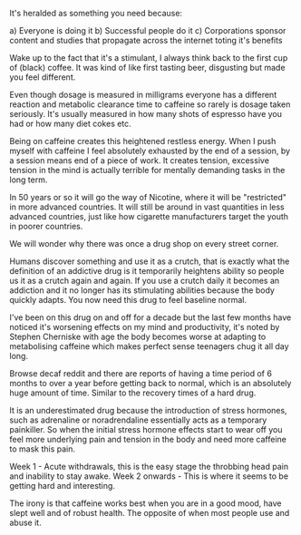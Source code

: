 It's heralded as something you need because: 

a) Everyone  is doing it
b) Successful people do it
c) Corporations sponsor content and studies that propagate across the internet toting it's benefits

Wake up to the fact that it's a stimulant, I always think back to the first cup of (black) coffee. It was kind of like first tasting beer, disgusting but made you feel different.

Even though dosage is measured in milligrams everyone has a different reaction and metabolic clearance time to caffeine so rarely is dosage taken seriously. It's usually measured in how many shots of espresso have you had or how many diet cokes etc.

Being on caffeine creates this heightened restless energy. When I push myself with caffeine I feel absolutely exhausted by the end of a session, by a session means end of a piece of work. It creates tension, excessive tension in the mind is actually terrible for mentally demanding tasks in the long term.

In 50 years or so it will go the way of Nicotine, where it will be "restricted" in more advanced countries. It will still be around in vast quantities in less advanced countries, just like how cigarette manufacturers target the youth in poorer countries.

We will wonder why there was once a drug shop on every street corner.

Humans discover something and use it as a crutch, that is exactly what the definition of an addictive drug is it temporarily heightens ability so people us it as a crutch again and again. If you use a crutch daily it becomes an addiction and it no longer has its stimulating abilities because the body quickly adapts. You now need this drug to feel baseline normal.

I've been on this drug on and off for a decade but the last few months have noticed it's worsening effects on my mind and productivity, it's noted by Stephen Cherniske with age the body becomes worse at adapting to metabolising caffeine which makes perfect sense teenagers chug it all day long.

Browse decaf reddit and there are reports of having a time period of 6 months to over a year before getting back to normal, which is an absolutely huge amount of time. Similar to the recovery times of a hard drug.

It is an underestimated drug because the introduction of stress hormones, such as adrenaline or noradrendaline essentially acts as a temporary painkiller. So when the initial stress hormone effects start to wear off you feel more underlying pain and tension in the body and need more caffeine to mask this pain.

Week 1 - Acute withdrawals, this is the easy stage the throbbing head pain and inability to stay awake.
Week 2  onwards - This is where it seems to be getting hard and interesting.

The irony is that caffeine works best when you are in a good mood, have slept well and of robust health. The opposite of when most people use and abuse it.